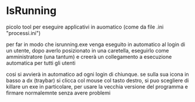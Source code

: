 # IsRunning

picolo tool per eseguire applicativi in auomatico (come da file .ini "processi.ini")

per far in modo che isrunning.exe venga eseguito in automatico al login di un utente, dopo averlo posizionato in una caretella, eseguirlo come amministratore (una tantum) e creerà un collegamento a esecuzione automatica per tutti gli utenti

cosi si avvierà in automatico ad ogni login di chiunque.
se sulla sua icona in basso a dx (traybar) si clicca col mouse col tasto destro, si puo scegliere di killare un exe in particolare, per usare la vecchia versione del programma e firmare normalemnte senza avere problemi
